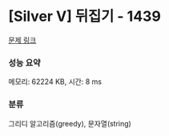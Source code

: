 # [Silver V] 뒤집기 - 1439 

[문제 링크](https://www.acmicpc.net/problem/1439) 

### 성능 요약

메모리: 62224 KB, 시간: 8 ms

### 분류

그리디 알고리즘(greedy), 문자열(string)

